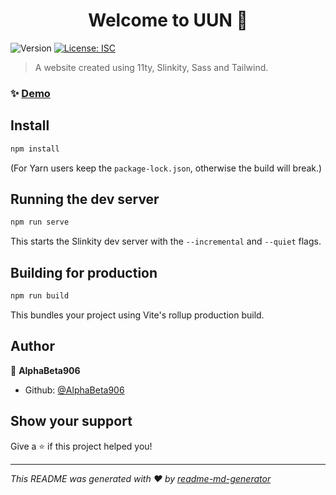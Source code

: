 <h1 align="center">Welcome to UUN 👋</h1>
<p>
  	<img alt="Version" src="https://img.shields.io/badge/version-1.0.0-blue.svg?cacheSeconds=2592000" />
  	<a href="#" target="_blank">
		<img alt="License: ISC" src="https://img.shields.io/badge/License-ISC-yellow.svg" />
  	</a>
</p>

> A website created using 11ty, Slinkity, Sass and Tailwind.

### ✨ [Demo](https://uniteduniversalnations.netlify.app)

## Install

```sh
npm install
```

(For Yarn users keep the `package-lock.json`, otherwise the build will break.)

## Running the dev server

```sh
npm run serve
```

This starts the Slinkity dev server with the `--incremental` and `--quiet` flags.

## Building for production

```sh
npm run build
```

This bundles your project using Vite's rollup production build.

## Author

👤 **AlphaBeta906**

* Github: [@AlphaBeta906](https://github.com/AlphaBeta906)

## Show your support

Give a ⭐️ if this project helped you!

***
_This README was generated with ❤️ by [readme-md-generator](https://github.com/kefranabg/readme-md-generator)_
